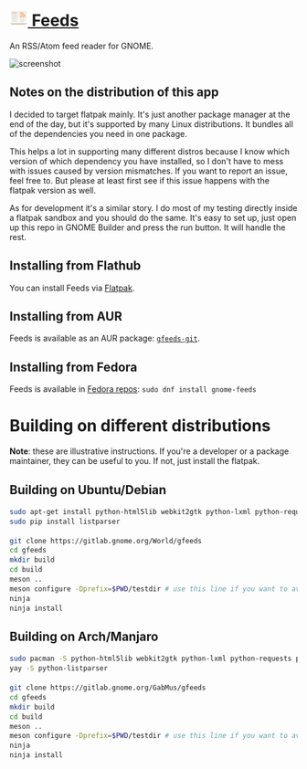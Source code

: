# <a href="https://gabmus.gitlab.io/gnome-feeds"><img height="32" src="data/icons/org.gabmus.gfeeds.svg" /> Feeds</a>

An RSS/Atom feed reader for GNOME.

![screenshot](https://gitlab.gnome.org/World/gfeeds/raw/website/website/screenshots/mainwindow.png)

## Notes on the distribution of this app

I decided to target flatpak mainly. It's just another package manager at the end of the day, but
it's supported by many Linux distributions. It bundles all of the dependencies you need in one
package.

This helps a lot in supporting many different distros because I know which version of which
dependency you have installed, so I don't have to mess with issues caused by version mismatches.
If you want to report an issue, feel free to. But please at least first see if this issue happens
with the flatpak version as well.

As for development it's a similar story. I do most of my testing directly inside a flatpak sandbox
and you should do the same. It's easy to set up, just open up this repo in GNOME Builder and press
the run button. It will handle the rest.

## Installing from Flathub

You can install Feeds via [Flatpak](https://flathub.org/apps/details/org.gabmus.gfeeds).

## Installing from AUR

Feeds is available as an AUR package: [`gfeeds-git`](https://aur.archlinux.org/packages/gfeeds-git/).

## Installing from Fedora

Feeds is available in [Fedora repos](https://apps.fedoraproject.org/packages/gnome-feeds): `sudo dnf install gnome-feeds`

# Building on different distributions

**Note**: these are illustrative instructions. If you're a developer or a package maintainer, they
can be useful to you. If not, just install the flatpak.

## Building on Ubuntu/Debian

```bash
sudo apt-get install python-html5lib webkit2gtk python-lxml python-requests
sudo pip install listparser 

git clone https://gitlab.gnome.org/World/gfeeds
cd gfeeds
mkdir build
cd build
meson ..
meson configure -Dprefix=$PWD/testdir # use this line if you want to avoid installing system wide
ninja
ninja install
```

## Building on Arch/Manjaro

```bash
sudo pacman -S python-html5lib webkit2gtk python-lxml python-requests python-pip python-gobject python-feedparser
yay -S python-listparser 

git clone https://gitlab.gnome.org/GabMus/gfeeds
cd gfeeds
mkdir build
cd build
meson ..
meson configure -Dprefix=$PWD/testdir # use this line if you want to avoid installing system wide
ninja
ninja install
```
